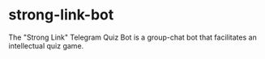 # strong-link-bot
The "Strong Link" Telegram Quiz Bot is a group-chat bot that facilitates an intellectual quiz game.
